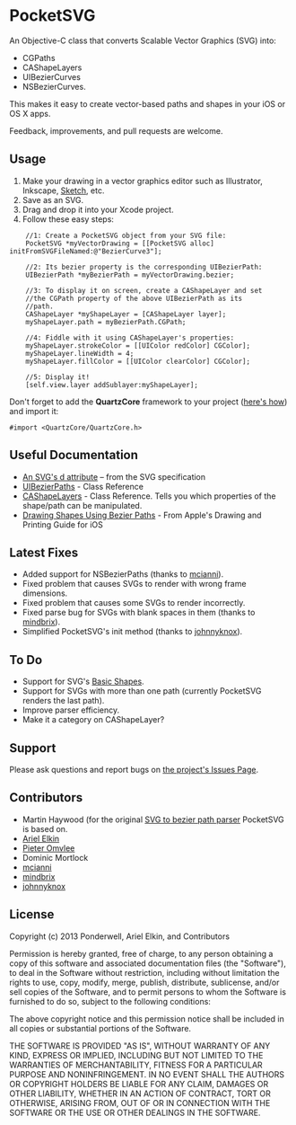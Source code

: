 # PocketSVG
An Objective-C class that converts Scalable Vector Graphics (SVG) into:
* CGPaths
* CAShapeLayers
* UIBezierCurves
* NSBezierCurves. 

This makes it easy to create vector-based paths and shapes in your iOS or OS X apps. 

Feedback, improvements, and pull requests are welcome.

## Usage
1. Make your drawing in a vector graphics editor such as Illustrator, Inkscape, [Sketch](http://www.bohemiancoding.com/sketch/), etc.
1. Save as an SVG.
1. Drag and drop it into your Xcode project.
1. Follow these easy steps:

```obj-c
    //1: Create a PocketSVG object from your SVG file:
    PocketSVG *myVectorDrawing = [[PocketSVG alloc] initFromSVGFileNamed:@"BezierCurve3"];
    
    //2: Its bezier property is the corresponding UIBezierPath:
    UIBezierPath *myBezierPath = myVectorDrawing.bezier;
    
    //3: To display it on screen, create a CAShapeLayer and set 
    //the CGPath property of the above UIBezierPath as its 
    //path. 
    CAShapeLayer *myShapeLayer = [CAShapeLayer layer];
    myShapeLayer.path = myBezierPath.CGPath;
    
    //4: Fiddle with it using CAShapeLayer's properties:
    myShapeLayer.strokeColor = [[UIColor redColor] CGColor];
    myShapeLayer.lineWidth = 4;
    myShapeLayer.fillColor = [[UIColor clearColor] CGColor];
    
    //5: Display it!
    [self.view.layer addSublayer:myShapeLayer];
```
Don't forget to add the __QuartzCore__ framework to your project ([here's how](http://stackoverflow.com/a/3377682/1072846)) and import it:
```obj-c
#import <QuartzCore/QuartzCore.h>
```

## Useful Documentation
* [An SVG's d attribute](http://www.w3.org/TR/SVG/paths.html#PathElement) – from the SVG specification 
* [UIBezierPaths](http://developer.apple.com/library/ios/#documentation/uikit/reference/UIBezierPath_class/Reference/Reference.html) - Class Reference 
* [CAShapeLayers](https://developer.apple.com/library/mac/#documentation/GraphicsImaging/Reference/CAShapeLayer_class/Reference/Reference.html) - Class Reference. Tells you which properties of the shape/path can be manipulated. 
* [Drawing Shapes Using Bezier Paths](http://developer.apple.com/library/ios/#documentation/2ddrawing/conceptual/drawingprintingios/BezierPaths/BezierPaths.html) - From Apple's Drawing and Printing Guide for iOS

## Latest Fixes
* Added support for NSBezierPaths (thanks to [mcianni](https://github.com/mcianni)).
* Fixed problem that causes SVGs to render with wrong frame dimensions.
* Fixed problem that causes some SVGs to render incorrectly.
* Fixed parse bug for SVGs with blank spaces in them (thanks to [mindbrix](https://github.com/mindbrix)).
* Simplified PocketSVG's init method (thanks to [johnnyknox](https://github.com/johnnyknox)).

## To Do
* Support for SVG's [Basic Shapes](http://www.w3.org/TR/SVG/shapes.html).
* Support for SVGs with more than one path (currently PocketSVG renders the last path).
* Improve parser efficiency.
* Make it a category on CAShapeLayer?

## Support
Please ask questions and report bugs on [the project's Issues Page](https://github.com/arielelkin/PocketSVG/issues). 

## Contributors
* Martin Haywood (for the original [SVG to bezier path parser](http://ponderwell.net/2011/05/converting-svg-paths-to-objective-c-paths/) PocketSVG is based on.
* [Ariel Elkin](http://www.github.com/arielelkin)
* [Pieter Omvlee](http://www.bohemiancoding.com/)
* Dominic Mortlock
* [mcianni](https://github.com/mcianni)
* [mindbrix](https://github.com/mindbrix)
* [johnnyknox](https://github.com/johnnyknox)

## License

Copyright (c) 2013 Ponderwell, Ariel Elkin, and Contributors

Permission is hereby granted, free of charge, to any person obtaining a copy of this software and associated documentation files (the "Software"), to deal in the Software without restriction, including without limitation the rights to use, copy, modify, merge, publish, distribute, sublicense, and/or sell copies of the Software, and to permit persons to whom the Software is furnished to do so, subject to the following conditions:

The above copyright notice and this permission notice shall be included in all copies or substantial portions of the Software.

THE SOFTWARE IS PROVIDED "AS IS", WITHOUT WARRANTY OF ANY KIND, EXPRESS OR IMPLIED, INCLUDING BUT NOT LIMITED TO THE WARRANTIES OF MERCHANTABILITY, FITNESS FOR A PARTICULAR PURPOSE AND NONINFRINGEMENT. IN NO EVENT SHALL THE AUTHORS OR COPYRIGHT HOLDERS BE LIABLE FOR ANY CLAIM, DAMAGES OR OTHER LIABILITY, WHETHER IN AN ACTION OF CONTRACT, TORT OR OTHERWISE, ARISING FROM, OUT OF OR IN CONNECTION WITH THE SOFTWARE OR THE USE OR OTHER DEALINGS IN THE SOFTWARE.


